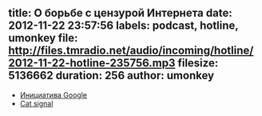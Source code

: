 title: О борьбе с цензурой Интернета
date: 2012-11-22 23:57:56
labels: podcast, hotline, umonkey
file: http://files.tmradio.net/audio/incoming/hotline/2012-11-22-hotline-235756.mp3
filesize: 5136662
duration: 256
author: umonkey
---
* [Инициатива Google](https://www.google.com/intl/ru/takeaction/)
* [Cat signal](http://internetdefenseleague.org/launch)